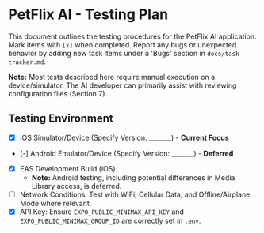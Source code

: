 # PetFlix AI - Testing Plan

This document outlines the testing procedures for the PetFlix AI application. Mark items with `[x]` when completed. Report any bugs or unexpected behavior by adding new task items under a 'Bugs' section in `docs/task-tracker.md`.

**Note:** Most tests described here require manual execution on a device/simulator. The AI developer can primarily assist with reviewing configuration files (Section 7).

## Testing Environment

- [x] iOS Simulator/Device (Specify Version: _______) - **Current Focus**
- [-] Android Emulator/Device (Specify Version: _______) - **Deferred**
- [x] EAS Development Build (iOS)
  - **Note:** Android testing, including potential differences in Media Library access, is deferred.
- [ ] Network Conditions: Test with WiFi, Cellular Data, and Offline/Airplane Mode where relevant.
- [x] API Key: Ensure `EXPO_PUBLIC_MINIMAX_API_KEY` and `EXPO_PUBLIC_MINIMAX_GROUP_ID` are correctly set in `.env`. 